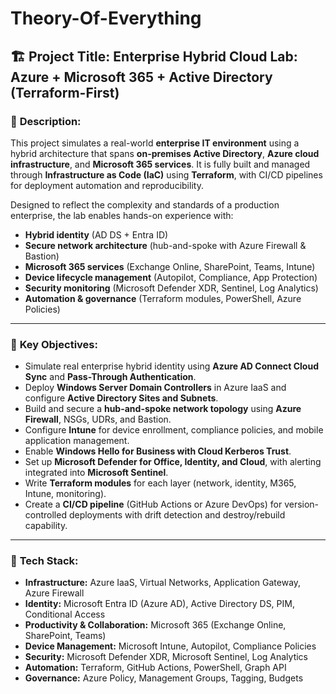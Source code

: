 # Theory-Of-Everything

## 🏗️ **Project Title:** **Enterprise Hybrid Cloud Lab: Azure + Microsoft 365 + Active Directory (Terraform-First)**

### 📄 **Description:**

This project simulates a real-world **enterprise IT environment** using a hybrid architecture that spans **on-premises Active Directory**, **Azure cloud infrastructure**, and **Microsoft 365 services**. It is fully built and managed through **Infrastructure as Code (IaC)** using **Terraform**, with CI/CD pipelines for deployment automation and reproducibility.

Designed to reflect the complexity and standards of a production enterprise, the lab enables hands-on experience with:

* **Hybrid identity** (AD DS + Entra ID)
* **Secure network architecture** (hub-and-spoke with Azure Firewall & Bastion)
* **Microsoft 365 services** (Exchange Online, SharePoint, Teams, Intune)
* **Device lifecycle management** (Autopilot, Compliance, App Protection)
* **Security monitoring** (Microsoft Defender XDR, Sentinel, Log Analytics)
* **Automation & governance** (Terraform modules, PowerShell, Azure Policies)

---

### 🎯 **Key Objectives:**

* Simulate real enterprise hybrid identity using **Azure AD Connect Cloud Sync** and **Pass-Through Authentication**.
* Deploy **Windows Server Domain Controllers** in Azure IaaS and configure **Active Directory Sites and Subnets**.
* Build and secure a **hub-and-spoke network topology** using **Azure Firewall**, NSGs, UDRs, and Bastion.
* Configure **Intune** for device enrollment, compliance policies, and mobile application management.
* Enable **Windows Hello for Business with Cloud Kerberos Trust**.
* Set up **Microsoft Defender for Office, Identity, and Cloud**, with alerting integrated into **Microsoft Sentinel**.
* Write **Terraform modules** for each layer (network, identity, M365, Intune, monitoring).
* Create a **CI/CD pipeline** (GitHub Actions or Azure DevOps) for version-controlled deployments with drift detection and destroy/rebuild capability.

---

### 🧰 **Tech Stack:**

* **Infrastructure:** Azure IaaS, Virtual Networks, Application Gateway, Azure Firewall
* **Identity:** Microsoft Entra ID (Azure AD), Active Directory DS, PIM, Conditional Access
* **Productivity & Collaboration:** Microsoft 365 (Exchange Online, SharePoint, Teams)
* **Device Management:** Microsoft Intune, Autopilot, Compliance Policies
* **Security:** Microsoft Defender XDR, Microsoft Sentinel, Log Analytics
* **Automation:** Terraform, GitHub Actions, PowerShell, Graph API
* **Governance:** Azure Policy, Management Groups, Tagging, Budgets






